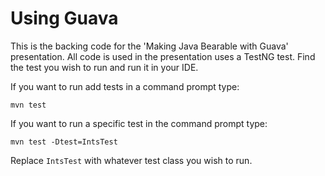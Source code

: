 Using Guava
===========
 
This is the backing code for the 'Making Java Bearable with Guava' presentation.  All code is used in the presentation uses a TestNG test.  Find the test you wish to run and run it in your IDE.

If you want to run add tests in a command prompt type:

    mvn test

If you want to run a specific test in the command prompt type:

    mvn test -Dtest=IntsTest

Replace `IntsTest` with whatever test class you wish to run.
